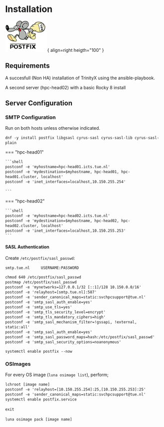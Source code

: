 # Installation

![Postfix Logo](postfix.png){ align=right heigth="100" }

## Requirements

A succesfull (Non HA) installation of TrinityX using the ansible-playbook.

A second server (hpc-head02) with a basic Rocky 8 install

## Server Configuration

### SMTP Configuration

Run on both hosts unless otherwise indicated.

```shell
dnf -y install postfix libgsasl cyrus-sasl cyrus-sasl-lib cyrus-sasl-plain
```

=== "hpc-head01"

    ```shell
    postconf -e 'myhostname=hpc-head01.icts.tue.nl'
    postconf -e 'mydestination=$myhostname, hpc-head01, hpc-head01.cluster, localhost'
    postconf -e 'inet_interfaces=localhost,10.150.255.254'

    ```

=== "hpc-head02"

    ```shell
    postconf -e 'myhostname=hpc-head02.icts.tue.nl'
    postconf -e 'mydestination=$myhostname, hpc-head02, hpc-head02.cluster, localhost'
    postconf -e 'inet_interfaces=localhost,10.150.255.253'
    ```

#### SASL Authentication

Create `/etc/postfix/sasl_passwd`:
```
smtp.tue.nl     USERNAME:PASSWORD
```

```shell
chmod 640 /etc/postfix/sasl_passwd
postmap /etc/postfix/sasl_passwd
postconf -e 'mynetworks=127.0.0.1/32 [::1]/128 10.150.0.0/16'
postconf -e 'relayhost=[smtp.tue.nl]:587'
postconf -e 'sender_canonical_maps=static:svchpcsupport@tue.nl'
postconf -e 'smtp_sasl_auth_enable=yes'
postconf -e 'smtp_use_tls=yes'
postconf -e 'smtp_tls_security_level=encrypt'
postconf -e 'smtp_tls_mandatory_ciphers=high'
postconf -e 'smtp_sasl_mechanism_filter=!gssapi, !external, static:all'
postconf -e 'smtp_sasl_auth_enable=yes'
postconf -e 'smtp_sasl_password_maps=hash:/etc/postfix/sasl_passwd'
postconf -e 'smtp_sasl_security_options=noanonymous'
```

```shell
systemctl enable postfix --now
```

### OSImages
For every OS image (`luna osimage list`), perform;

```shell
lchroot [image name]
postconf -e 'relayhost=[10.150.255.254]:25,[10.150.255.253]:25'
postconf -e 'sender_canonical_maps=static:svchpcsupport@tue.nl'
systemctl enable postfix.service

exit

luna osimage pack [image name]
```
